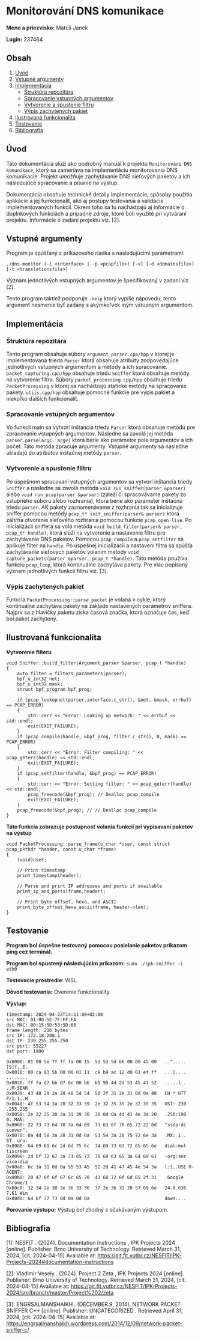 # Monitorování DNS komunikace

**Meno a priezvisko:** Matúš Janek

**Login:** 237464

## Obsah

1. [Úvod](#úvod)
2. [Vstupné argumenty](#Vstupné-argumenty)
3. [Implementácia](#Implementácia)
    - [Štruktúra repozitára](#Štruktúra-repozitára)
    - [Spracovanie vstupných argumentov](#Spracovanie-vstupných-argumentov)
    - [Vytvorenie a spustenie filtru](#Vytvorenie-a-spustenie-filtru)
    - [Výpis zachytených pakiet](#Výpis-zachytených-pakiet)
4. [Ilustrovaná funkcionalita](#Ilustrovaná-funkcionalita)
5. [Testovanie](#Testovanie)
6. [Bibliografia](#Bibliografia)

## Úvod

Táto dokumentácia slúži ako podrobný manuál k projektu `Monitorování DNS komunikace`, ktorý sa zameriava na implementáciu monitorovania DNS komuníkacie. Projekt umožňuje zachytávanie DNS sieťových paketov a ich následujúce spracovanie a písanie na výstup.

Dokumentácia obsahuje technické detaily implementácie, spôsoby použitia aplikácie a jej funkcionalít, ako aj postupy testovania a validácie implementovaných funkcií. Okrem toho sa tu nachádzajú aj informácie o doplnkových funkciách a prípadne zdroje, ktoré boli využité pri vytváraní projektu. Informácie o zadaní projektu viz. [2].

## Vstupné argumenty <a name="Vstupné-argumenty"></a>

Program je spúšťaný z príkazového riadka s nasledujúcimi parametrami:

`./dns-monitor (-i <interface> | -p <pcapfile>) [-v] [-d <domainsfile>] [-t <translationsfile>]`

Význam jednotlivých vstupných argumentov je špecifikovaný v zadaní viz. [2].

Tento program taktiež podporuje `-help` ktorý vypíše nápovedu, tento argument nesmenie byť zadaný s akýmkoľvek iným vstupným argumentom.

## Implementácia <a name="Implementácia"></a>

### Štruktúra repozitára <a name="Štruktúra-repozitára"></a>

Tento program obsahuje súbory `argument_parser.cpp/hpp` v ktorej je implementovaná trieda `Parser`  ktorá obsahuje atribúty zodpovedajúce jednotlivých vstupných argumentom a metódy a ich spracovanie. `packet_capturing.cpp/hpp` obsahuje triedu `Sniffer` ktorá obsahuje metódy na vytvorenie filtra. Súbory `packet_processing.cpp/hpp` obsahuje triedu `PacketProcessing` v ktorej sa nachádzajú statické metódy na spracovanie pakety. `utils.cpp/hpp` obsahuje pomocné funkcie pre výpis pakiet a niekoľko ďalších funkcionalít.

### Spracovanie vstupných argumentov <a name="Spracovanie-vstupných-argumentov"></a>

Vo funkcii main sa vytvorí inštancia triedy `Parser` ktorá obsahuje metódu pre zpracovanie vstupných argumentov. Následne sa zavolá jej metóda `parser.parse(argc, argv)` ktorá berie ako parametre pole argumentov a ich počet. Táto metóda zpracuje argumenty. Vstupné argumenty sa následne ukladajú do atribútov inštačnej metódy `parser`.

### Vytvorenie a spustenie filtru <a name="Vytvorenie-a-spustenie-filtru"></a>

Po úspešnom spracovaní vstupných argumentov sa vytvorí inštancia triedy `Sniffer` a následne sa zavolá metóda  `void run_sniffer(parser &parser)` alebo  `void run_pcap(parser &parser)` (záleží či spracovávame pakety zo vstupného súboru alebo rozhrania), ktorá berie ako parameter inštačnú triedu `parser`. AK pakety zaznamenávame z rozhrania tak sa inicializuje sniffer pomocou metódy `pcap_t* init_sniffer(parser& parser)` ktorá zahŕňa otvorenie sieťového rozhrania pomocou funkcie `pcap_open_live`. Po inicializácii sniffera sa volá metóda `void build_filter(parser& parser, pcap_t* handle)`, ktorá slúži na vytvorenie a nastavenie filtru pre zachytávanie DNS paketov. Pomocou `pcap_compile` a `pcap_setfilter` sa aplikuje filter na `handle`. Po úspešnej inicializácii a nastavení filtra sa spúšťa zachytávanie sieťových paketov volaním metódy `void capture_packets(parser &parser, pcap_t *handle)`. Táto metóda používa funkciu `pcap_loop`, ktorá kontinuálne zachytáva pakety. Pre viac popísaný význam jednotlivých funkcií filtru viz. [3].

### Výpis zachytených pakiet <a name="Výpis-zachytených-pakiet"></a>

Funkcia `PacketProcessing::parse_packet` je volaná v cykle, ktorý kontinuálne zachytáva pakety na základe nastavených parametrov sniffera.  Najprv sa z hlavičky paketu získa časová značka, ktorá označuje čas, keď bol paket zachytený. 

## Ilustrovaná funkcionalita <a name="Ilustrovaná-funkcionalita"></a>

**Vytvorenie filteru**

```
void Sniffer::build_filter(Argument_parser &parser, pcap_t *handle)
{
    auto filter = filters_parameters(parser);
    bpf_u_int32 net;
    bpf_u_int32 mask;
    struct bpf_program bpf_prog;

    if (pcap_lookupnet(parser.interface.c_str(), &net, &mask, errbuf) == PCAP_ERROR)
    {
        std::cerr << "Error: Looking up network: " << errbuf << std::endl;
        exit(EXIT_FAILURE);
    }
    if (pcap_compile(handle, &bpf_prog, filter.c_str(), 0, mask) == PCAP_ERROR)
    {
        std::cerr << "Error: Filter compiling: " << pcap_geterr(handle) << std::endl;
        exit(EXIT_FAILURE);
    }
    if (pcap_setfilter(handle, &bpf_prog) == PCAP_ERROR)
    {
        std::cerr << "Error: Setting filter: " << pcap_geterr(handle) << std::endl;
        pcap_freecode(&bpf_prog); // Dealloc pcap_compile
        exit(EXIT_FAILURE);
    }
    pcap_freecode(&bpf_prog); // // Dealloc pcap_compile
}
```

**Táto funkcia zobrazuje postupnosť volania funkcií pri vypisavaní paketov na výstup**

```
void PacketProcessing::parse_frame(u_char *user, const struct pcap_pkthdr *header, const u_char *frame)
{
    (void)user;

    // Print timestamp
    print_timestamp(header);

    // Parse and print IP addresses and ports if available
    print_ip_and_ports(frame,header);

    // Print byte offset, hexa, and ASCII
    print_byte_offset_hexa_ascii(frame, header->len);
}
```

## Testovanie <a name="Testovanie"></a>

**Program bol úspešne testovaný pomocou posielanie paketov príkazom ping cez terminál.**

**Program bol spustený následujúcim príkazom:** `sudo ./ipk-sniffer -i eth0`

**Testovacie prostredie:** WSL.

**Dôvod testovania:** Overenie funkcionality.

**Výstup:**

```
timestamp: 2024-04-22T14:11:00+02:00
src MAC: 01:00:5E:7F:FF:FA
dst MAC: 00:15:5D:53:5D:66
frame length: 216 bytes
src IP: 172.18.208.1
dst IP: 239.255.255.250
src port: 55227
dst port: 1900

0x0000: 01 00 5e 7f ff fa 00 15  5d 53 5d 66 08 00 45 00   ..^..... ]S]f..E.
0x0010: 00 ca 83 5b 00 00 01 11  c9 b9 ac 12 d0 01 ef ff   ...[.... ........
0x0020: ff fa d7 bb 07 6c 00 b6  b1 99 4d 2d 53 45 41 52   .....l.. ..M-SEAR
0x0030: 43 48 20 2a 20 48 54 54  50 2f 31 2e 31 0d 0a 48   CH * HTT P/1.1..H
0x0040: 4f 53 54 3a 20 32 33 39  2e 32 35 35 2e 32 35 35   OST: 239 .255.255
0x0050: 2e 32 35 30 3a 31 39 30  30 0d 0a 4d 41 4e 3a 20   .250:190 0..MAN: 
0x0060: 22 73 73 64 70 3a 64 69  73 63 6f 76 65 72 22 0d   "ssdp:di scover".
0x0070: 0a 4d 58 3a 20 31 0d 0a  53 54 3a 20 75 72 6e 3a   .MX: 1.. ST: urn:
0x0080: 64 69 61 6c 2d 6d 75 6c  74 69 73 63 72 65 65 6e   dial-mul tiscreen
0x0090: 2d 6f 72 67 3a 73 65 72  76 69 63 65 3a 64 69 61   -org:ser vice:dia
0x00a0: 6c 3a 31 0d 0a 55 53 45  52 2d 41 47 45 4e 54 3a   l:1..USE R-AGENT:
0x00b0: 20 47 6f 6f 67 6c 65 20  43 68 72 6f 6d 65 2f 31    Google  Chrome/1
0x00c0: 32 34 2e 30 2e 36 33 36  37 2e 36 31 20 57 69 6e   24.0.636 7.61 Win
0x00d0: 64 6f 77 73 0d 0a 0d 0a                            dows....

```

**Porovanie výstupu:**  Výstup bol zhodný s očakávaným výstupom.


## Bibliografia <a name="Bibliografia"></a>

[1]: NESFIT . (2024). Documentation Instructions , IPK Projects 2024 [online]. Publisher: Brno University of Technology. Retrieved March 31, 2024, [cit. 2024-04-15] Available at: https://git.fit.vutbr.cz/NESFIT/IPK-Projects-2024#documentation-instructions

[2]: Vladimir Vesely . (2024). Project 2 Zeta , IPK Projects 2024 [online]. Publisher: Brno University of Technology. Retrieved March 31, 2024, [cit. 2024-04-15] Available at: https://git.fit.vutbr.cz/NESFIT/IPK-Projects-2024/src/branch/master/Project%202/zeta

[3]: ENGRSALMANSHAIKH . (DECEMBER 9, 2014). NETWORK PACKET SNIFFER C++ [online]. Publisher: UNCATEGORIZED . Retrieved April 31, 2024, [cit. 2024-04-15] Available at: https://engrsalmanshaikh.wordpress.com/2014/12/09/network-packet-sniffer-c/